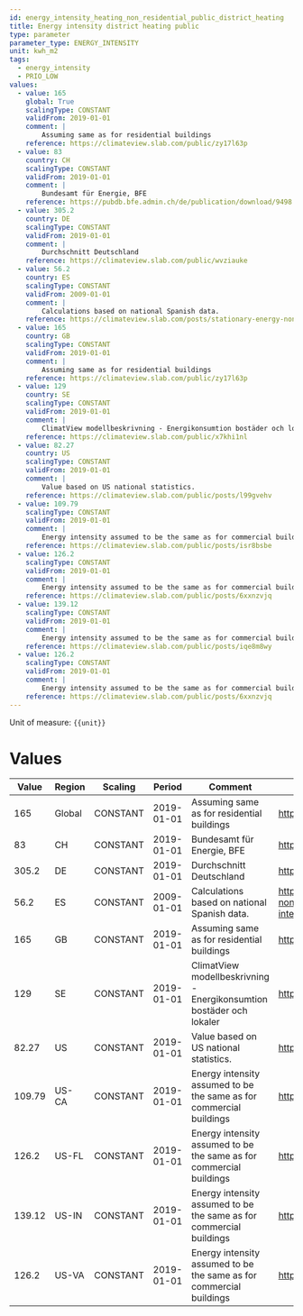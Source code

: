 ```yaml
---
id: energy_intensity_heating_non_residential_public_district_heating
title: Energy intensity district heating public
type: parameter
parameter_type: ENERGY_INTENSITY
unit: kwh_m2
tags:
  - energy_intensity
  - PRIO_LOW
values:
  - value: 165
    global: True
    scalingType: CONSTANT
    validFrom: 2019-01-01
    comment: |
        Assuming same as for residential buildings
    reference: https://climateview.slab.com/public/zy17l63p
  - value: 83
    country: CH
    scalingType: CONSTANT
    validFrom: 2019-01-01
    comment: |
        Bundesamt für Energie, BFE
    reference: https://pubdb.bfe.admin.ch/de/publication/download/9498
  - value: 305.2
    country: DE
    scalingType: CONSTANT
    validFrom: 2019-01-01
    comment: |
        Durchschnitt Deutschland
    reference: https://climateview.slab.com/public/wvziauke
  - value: 56.2
    country: ES
    scalingType: CONSTANT
    validFrom: 2009-01-01
    comment: |
        Calculations based on national Spanish data.
    reference: https://climateview.slab.com/posts/stationary-energy-non-residential-baavcf13#hh0rh-table-7-energy-intensities-commercial-and-institutional-buildings
  - value: 165
    country: GB
    scalingType: CONSTANT
    validFrom: 2019-01-01
    comment: |
        Assuming same as for residential buildings
    reference: https://climateview.slab.com/public/zy17l63p
  - value: 129
    country: SE
    scalingType: CONSTANT
    validFrom: 2019-01-01
    comment: |
        ClimatView modellbeskrivning - Energikonsumtion bostäder och lokaler
    reference: https://climateview.slab.com/public/x7khi1nl
  - value: 82.27
    country: US
    scalingType: CONSTANT
    validFrom: 2019-01-01
    comment: |
        Value based on US national statistics.
    reference: https://climateview.slab.com/public/posts/l99gvehv
  - value: 109.79
    scalingType: CONSTANT
    validFrom: 2019-01-01
    comment: |
        Energy intensity assumed to be the same as for commercial buildings
    reference: https://climateview.slab.com/public/posts/isr8bsbe
  - value: 126.2
    scalingType: CONSTANT
    validFrom: 2019-01-01
    comment: |
        Energy intensity assumed to be the same as for commercial buildings
    reference: https://climateview.slab.com/public/posts/6xxnzvjq
  - value: 139.12
    scalingType: CONSTANT
    validFrom: 2019-01-01
    comment: |
        Energy intensity assumed to be the same as for commercial buildings
    reference: https://climateview.slab.com/public/posts/iqe8m8wy
  - value: 126.2
    scalingType: CONSTANT
    validFrom: 2019-01-01
    comment: |
        Energy intensity assumed to be the same as for commercial buildings
    reference: https://climateview.slab.com/public/posts/6xxnzvjq
---
```



Unit of measure: `{{unit}}`


# Values


| Value | Region | Scaling | Period | Comment | Reference |
|-------|--------|---------|--------|---------|-----------|
| 165 | Global | CONSTANT | 2019-01-01 | Assuming same as for residential buildings | https://climateview.slab.com/public/zy17l63p |
| 83 | CH | CONSTANT | 2019-01-01 | Bundesamt für Energie, BFE | https://pubdb.bfe.admin.ch/de/publication/download/9498 |
| 305.2 | DE | CONSTANT | 2019-01-01 | Durchschnitt Deutschland | https://climateview.slab.com/public/wvziauke |
| 56.2 | ES | CONSTANT | 2009-01-01 | Calculations based on national Spanish data. | https://climateview.slab.com/posts/stationary-energy-non-residential-baavcf13#hh0rh-table-7-energy-intensities-commercial-and-institutional-buildings |
| 165 | GB | CONSTANT | 2019-01-01 | Assuming same as for residential buildings | https://climateview.slab.com/public/zy17l63p |
| 129 | SE | CONSTANT | 2019-01-01 | ClimatView modellbeskrivning - Energikonsumtion bostäder och lokaler | https://climateview.slab.com/public/x7khi1nl |
| 82.27 | US | CONSTANT | 2019-01-01 | Value based on US national statistics. | https://climateview.slab.com/public/posts/l99gvehv |
| 109.79 | US-CA | CONSTANT | 2019-01-01 | Energy intensity assumed to be the same as for commercial buildings | https://climateview.slab.com/public/posts/isr8bsbe |
| 126.2 | US-FL | CONSTANT | 2019-01-01 | Energy intensity assumed to be the same as for commercial buildings | https://climateview.slab.com/public/posts/6xxnzvjq |
| 139.12 | US-IN | CONSTANT | 2019-01-01 | Energy intensity assumed to be the same as for commercial buildings | https://climateview.slab.com/public/posts/iqe8m8wy |
| 126.2 | US-VA | CONSTANT | 2019-01-01 | Energy intensity assumed to be the same as for commercial buildings | https://climateview.slab.com/public/posts/6xxnzvjq |



